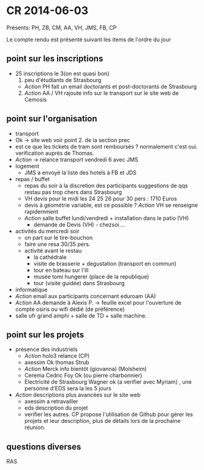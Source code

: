 CR 2014-06-03
=============

Présents: PH, ZB, CM, AA, VH, JMS, FB, CP

Le compte rendu est présenté suivant les items de l'ordre du jour


## point sur les inscriptions

 - 25 inscriptions le 3(on est quasi bon)
   1. peu d'étudiants de Strasbourg
     - _Action_ PH fait un email doctorants et post-doctorants de Strasbourg
   2. _Action_ AA / VH rajoute info sur le transport sur le site web de Cemosis

## point sur l'organisation
  - transport
   - Ok -> site web voir point 2. de la section prec
   - est ce que les tickets de tram sont remboursés ? normalement c'est oui.
     verification auprès de Thomas.
   - _Action_ -> relance transport vendredi 6 avec JMS
  - logement
     - JMS a envoyé la liste des hotels à FB et JDS
  - repas / buffet
     - repas du soir à la discretion des participants suggestions de qqs
       restau pas trop chers dans Strasbourg
     - VH devis pour le midi les 24 25 26 pour 30 pers : 1710 Euros
     - devis à géométrie variable, est ce possible ? _Action_ VH se renseigne
       rapidemment
     -  _Action_ salle buffet lundi/vendredi + installation dans le patio (VH)
	    - demande de Devis (VH) - chezsoi ...
  - activités du mercredi soir
    - on part sur le tire-bouchon
    - faire une resa 30/35 pers.
    - activité avant le restau
	  - la cathédrale
	  -  visite de brasserie + degustation (transport en commun)
	  - tour en bateau sur l'ill
	  - musée tomi hungerer (place de la republique)
	  - tour (visite guidée) dans Strasbourg
  - informatique
   - _Action_ email aux participants concernant eduroam (AA)
   - _Action_ AA demande à Alexis P. -> feuille excel pour l'ouverture de compte osiris
     ou wifi dédié (de préférence)
   -  salle ufr grand amphi + salle de TD + salle machine.

## point sur les projets

 - présence des industriels
     + _Action_ holo3 relance (CP)
     + axessim Ok thomas Strub
     + _Action_ Merck info bientôt (giovanna) (Molsheim)
     + Cerema Cedric Foy Ok (ou pierre charbonnier)
     + Electricité de Strasbourg Wagner ok (a verifier avec Myriam) , une
       personne d'EDS sera la les 5 jours
 - _Action_ descriptions plus avancées sur le site web
     + axessim  a retravailler
     + eds description du projet
     + verifier les autres.
  CP propose l'utilisation de Github pour gérer les projets et leur
  description, plus de détails lors de la prochaine réunion.

## questions diverses

RAS
